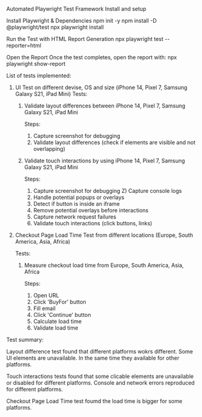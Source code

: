 Automated Playwright Test Framework
Install and setup

Install Playwright & Dependencies
npm init -y npm install -D @playwright/test npx playwright install

Run the Test with HTML Report Generation
npx playwright test --reporter=html

Open the Report Once the test completes, open the report with:
npx playwright show-report

List of tests implemented:


1. UI Test on different devise, OS and size (iPhone 14, Pixel 7, Samsung Galaxy S21, iPad Mini)
Tests:

    1. Validate layout differences between iPhone 14, Pixel 7, Samsung Galaxy S21, iPad Mini

        Steps:

        1) Capture screenshot for debugging
        2) Validate layout differences (check if elements are visible and not overlapping)

    2. Validate touch interactions by using iPhone 14, Pixel 7, Samsung Galaxy S21, iPad Mini

        Steps:

        1) Capture screenshot for debugging Z) Capture console logs
        2) Handle potential popups or overlays
        3) Detect if button is inside an iframe
        4) Remove potential overlays before interactions
        5) Capture network request failures
        6) Validate touch interactions (click buttons, links)


2. Checkout Page Load Time Test from different locations (Europe, South America, Asia, Africa)

    Tests:

    1. Measure checkout load time from Europe, South America, Asia, Africa

        Steps:

        1) Open URL
        2) Click 'BuyFor' button
        3) Fill email
        4) Click 'Continue' button
        5) Calculate load time
        6) Validate load time


Test summary:

Layout difference test found that different platforms wokrs different. Some UI elements are unavailable. In the same time they available for other platforms.

Touch interactions tests found that some clicable elements are unavailable or disabled for different platforms. Console and network errors reproduced for different platforms.

Checkout Page Load Time test foumd the load time is bigger for some platforms.